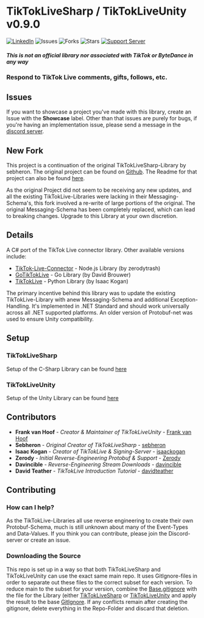 # TikTokLiveSharp / TikTokLiveUnity v0.9.0

[![LinkedIn](https://img.shields.io/badge/LinkedIn-0077B5?style=for-the-badge&logo=linkedin&logoColor=white&style=flat-square)](https://www.linkedin.com/in/frankvhoof93/ )
![Issues](https://img.shields.io/github/issues/frankvHoof93/TikTokLiveSharp)
![Forks](https://img.shields.io/github/forks/frankvHoof93/TikTokLiveSharp)
![Stars](https://img.shields.io/github/stars/frankvHoof93/TikTokLiveSharp)
[![Support Server](https://img.shields.io/discord/977648006063091742.svg?color=7289da&logo=discord&style=flat-square)](https://discord.gg/e2XwPNTBBr)

#### ***This is not an official library nor associated with TikTok or ByteDance in any way***

### Respond to TikTok Live comments, gifts, follows, etc.

## Issues
If you want to showcase a project you've made with this library, create an Issue with the **Showcase** label.
Other than that issues are purely for bugs, if you're having an implementation issue, please send a message in the [discord server](https://discord.gg/e2XwPNTBBr).

## New Fork
This project is a continuation of the original TikTokLiveSharp-Library by sebheron. The original project can be found on [Github](). The Readme for that project can also be found [here](README_ORIGINAL.MD).

As the original Project did not seem to be receiving any new updates, and all the existing TikTokLive-Libraries were lacking in their Messaging-Schema's, this fork involved a re-write of large portions of the original. The original Messaging-Schema has been completely replaced, which can lead to breaking changes. Upgrade to this Library at your own discretion.

## Details
A C# port of the TikTok Live connector library.
Other available versions include:

- [TikTok-Live-Connector](https://github.com/zerodytrash/TikTok-Live-Connector) - Node.js Library (by zerodytrash)
- [GoTikTokLive](https://github.com/Davincible/gotiktoklive) - Go Library (by David Brouwer)
- [TikTokLive](https://github.com/isaackogan/TikTokLive) - Python Library (by Isaac Kogan)

The primary incentive behind this library was to update the existing TikTokLive-Library with anew Messaging-Schema and additional Exception-Handling. It's implemented in .NET Standard and should work universally across all .NET supported platforms. An older version of Protobuf-net was used to ensure Unity compatibility.

## Setup
### TikTokLiveSharp
Setup of the C-Sharp Library can be found [here](Setup_CSharp.MD)

### TikTokLiveUnity
Setup of the Unity Library can be found [here](Setup_Unity.MD)

## Contributors

* **Frank van Hoof** - *Creator & Maintainer of TikTokLiveUnity* - [Frank van Hoof](https://github.com/frankvHoof93)
* **Sebheron** - *Original Creator of TikTokLiveSharp* - [sebheron](https://github.com/sebheron)
* **Isaac Kogan** - *Creator of TikTokLive & Signing-Server* - [isaackogan](https://github.com/isaackogan)
* **Zerody** - *Initial Reverse-Engineering Protobuf & Support* - [Zerody](https://github.com/zerodytrash/)
* **Davincible** - *Reverse-Engineering Stream Downloads*  - [davincible](https://github.com/davincible)
* **David Teather** - *TikTokLive Introduction Tutorial* - [davidteather](https://github.com/davidteather)

## Contributing
### How can I help?
As the TikTokLive-Libraries all use reverse engineering to create their own Protobuf-Schema, much is still unknown about many of the Event-Types and Data-Values. If you think you can contribute, please join the Discord-server or create an issue.

### Downloading the Source
This repo is set up in a way so that both TikTokLiveSharp and TikTokLiveUnity can use the exact same main repo. It uses GitIgnore-files in order to separate out these files to the correct subset for each version.
To reduce main to the subset for your version, combine the [Base.gitignore](Base,gitignore) with the file for the Library (either [TikTokLiveSharp](TikTokLiveSharp.gitignore) or [TikTokLiveUnity](TikTokLiveUnity.gitignore) and apply the result to the base [GitIgnore](.gitignore).
If any conflicts remain after creating the gitignore, delete everything in the Repo-Folder and discard that deletion.
